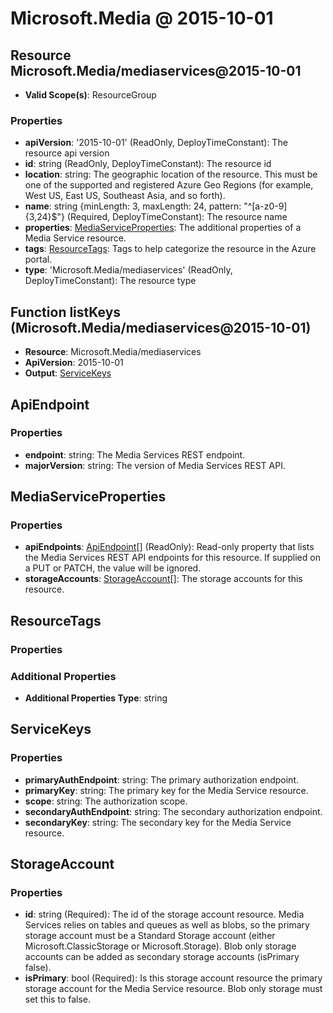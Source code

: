 # Microsoft.Media @ 2015-10-01

## Resource Microsoft.Media/mediaservices@2015-10-01
* **Valid Scope(s)**: ResourceGroup
### Properties
* **apiVersion**: '2015-10-01' (ReadOnly, DeployTimeConstant): The resource api version
* **id**: string (ReadOnly, DeployTimeConstant): The resource id
* **location**: string: The geographic location of the resource. This must be one of the supported and registered Azure Geo Regions (for example, West US, East US, Southeast Asia, and so forth).
* **name**: string {minLength: 3, maxLength: 24, pattern: "^[a-z0-9]{3,24}$"} (Required, DeployTimeConstant): The resource name
* **properties**: [MediaServiceProperties](#mediaserviceproperties): The additional properties of a Media Service resource.
* **tags**: [ResourceTags](#resourcetags): Tags to help categorize the resource in the Azure portal.
* **type**: 'Microsoft.Media/mediaservices' (ReadOnly, DeployTimeConstant): The resource type

## Function listKeys (Microsoft.Media/mediaservices@2015-10-01)
* **Resource**: Microsoft.Media/mediaservices
* **ApiVersion**: 2015-10-01
* **Output**: [ServiceKeys](#servicekeys)

## ApiEndpoint
### Properties
* **endpoint**: string: The Media Services REST endpoint.
* **majorVersion**: string: The version of Media Services REST API.

## MediaServiceProperties
### Properties
* **apiEndpoints**: [ApiEndpoint](#apiendpoint)[] (ReadOnly): Read-only property that lists the Media Services REST API endpoints for this resource. If supplied on a PUT or PATCH, the value will be ignored.
* **storageAccounts**: [StorageAccount](#storageaccount)[]: The storage accounts for this resource.

## ResourceTags
### Properties
### Additional Properties
* **Additional Properties Type**: string

## ServiceKeys
### Properties
* **primaryAuthEndpoint**: string: The primary authorization endpoint.
* **primaryKey**: string: The primary key for the Media Service resource.
* **scope**: string: The authorization scope.
* **secondaryAuthEndpoint**: string: The secondary authorization endpoint.
* **secondaryKey**: string: The secondary key for the Media Service resource.

## StorageAccount
### Properties
* **id**: string (Required): The id of the storage account resource. Media Services relies on tables and queues as well as blobs, so the primary storage account must be a Standard Storage account (either Microsoft.ClassicStorage or Microsoft.Storage). Blob only storage accounts can be added as secondary storage accounts (isPrimary false).
* **isPrimary**: bool (Required): Is this storage account resource the primary storage account for the Media Service resource. Blob only storage must set this to false.

